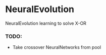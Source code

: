 # NeuralEvolution
NeuralEvolution learning to solve X-OR

### TODO:
* Take crossover NeuralNetworks from pool